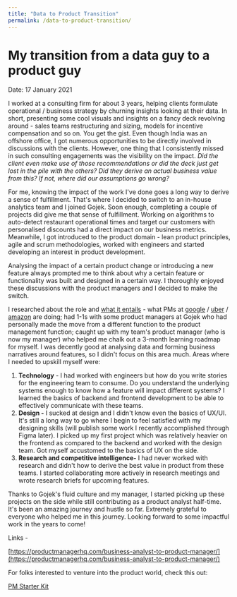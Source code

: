 ```yaml
---
title: "Data to Product Transition"
permalink: /data-to-product-transition/
---
```

# My transition from a data guy to a product guy

Date: 17 January 2021

I worked at a consulting firm for about 3 years, helping clients formulate operational / business strategy by churning insights looking at their data. In short, presenting some cool visuals and insights on a fancy deck revolving around - sales teams restructuring and sizing, models for incentive compensation and so on. You get the gist. Even though India was an offshore office, I got numerous opportunities to be directly involved in discussions with the clients. However, one thing that I consistently missed in such consulting engagements was the visibility on the impact. *Did the client even make use of those recommendations or did the deck just get lost in the pile with the others? Did they derive an actual business value from this? If not, where did our assumptions go wrong?*

For me, knowing the impact of the work I've done goes a long way to derive a sense of fulfillment. That's where I decided to switch to an in-house analytics team and I joined Gojek. Soon enough, completing a couple of projects did give me that sense of fulfillment. Working on algorithms to auto-detect restaurant operational times and target our customers with personalised discounts had a direct impact on our business metrics. Meanwhile, I got introduced to the product domain - lean product principles, agile and scrum methodologies, worked with engineers and started developing an interest in product development.

Analysing the impact of a certain product change or introducing a new feature always prompted me to think about why a certain feature or functionality was built and designed in a certain way. I thoroughly enjoyed these discussions with the product managers and I decided to make the switch.

I researched about the role and [what it entails](https://www.youtube.com/watch?v=huTSPanUlQM) - what PMs at [google](https://www.youtube.com/watch?v=ntzB9pGsD3E&t=13s) / [uber](https://www.youtube.com/watch?v=vykc93lNEPM&feature=emb_logo) / [amazon](https://www.youtube.com/watch?v=AeAQdWTaqac&feature=emb_logo) are doing; had 1-1s with some product managers at Gojek who had personally made the move from a different function to the product management function; caught up with my team's product manager (who is now my manager) who helped me chalk out a 3-month learning roadmap for myself. I was decently good at analysing data and forming business narratives around features, so I didn't focus on this area much. Areas where I needed to upskill myself were:

1. **Technology** - I had worked with engineers but how do you write stories for the engineering team to consume. Do you understand the underlying systems enough to know how a feature will impact different systems? I learned the basics of backend and frontend development to be able to effectively communicate with these teams.
2. **Design -** I sucked at design and I didn't know even the basics of UX/UI. It's still a long way to go where I begin to feel satisfied with my designing skills (will publish some work I recently accomplished through Figma later). I picked up my first project which was relatively heavier on the frontend as compared to the backend and worked with the design team. Got myself accustomed to the basics of UX on the side.
3. **Research and competitive intelligence-** I had never worked with research and didn't how to derive the best value in product from these teams. I started collaborating more actively in research meetings and wrote research briefs for upcoming features.

Thanks to Gojek's fluid culture and my manager, I started picking up these projects on the side while still contributing as a product analyst half-time. It's been an amazing journey and hustle so far. Extremely grateful to everyone who helped me in this journey. Looking forward to some impactful work in the years to come!

Links - 

[https://productmanagerhq.com/business-analyst-to-product-manager/](https://productmanagerhq.com/business-analyst-to-product-manager/)

For folks interested to venture into the product world, check this out: 

[PM Starter Kit](2025-01-01-pm-starter-kit.md)